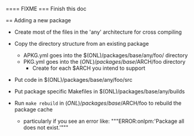==== FIXME ===
Finish this doc

== Adding a new package

* Create most of the files in the 'any' architecture for cross compiling
* Copy the directory structure from an existing package
    * APKG.yml goes into the $(ONL)/packages/base/any/foo/ directory
    * PKG.yml goes into the $(ONL)/packages/base/$ARCH/foo directory
        * Create for each $ARCH you intend to support
* Put code in $(ONL)/packages/base/any/foo/src
* Put package specific Makefiles in $(ONL)/packages/base/any/builds

* Run `make rebuild` in $(ONL)/packages/base/$ARCH/foo to rebuild the package cache
    * particularly if you see an error like:
      """ERROR:onlpm:'Package all does not exist.'"""
